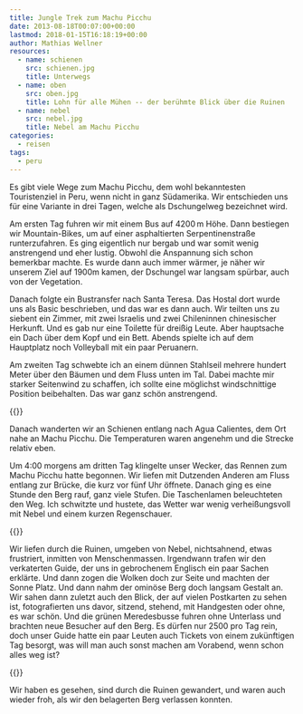 ```yaml
---
title: Jungle Trek zum Machu Picchu
date: 2013-08-18T00:07:00+00:00
lastmod: 2018-01-15T16:18:19+00:00
author: Mathias Wellner
resources:
  - name: schienen
    src: schienen.jpg
    title: Unterwegs
  - name: oben
    src: oben.jpg
    title: Lohn für alle Mühen -- der berühmte Blick über die Ruinen
  - name: nebel
    src: nebel.jpg
    title: Nebel am Machu Picchu
categories:
  - reisen
tags:
  - peru  
---
```

Es gibt viele Wege zum Machu Picchu, dem wohl bekanntesten Touristenziel in Peru, wenn nicht in ganz Südamerika. Wir entschieden uns für eine Variante in drei Tagen, welche als Dschungelweg bezeichnet wird. 
<!--more-->

Am ersten Tag fuhren wir mit einem Bus auf 4200&thinsp;m Höhe. Dann bestiegen wir Mountain-Bikes, um auf einer asphaltierten Serpentinenstraße runterzufahren. Es ging eigentlich nur bergab und war somit wenig anstrengend und eher lustig. Obwohl die Anspannung sich schon bemerkbar machte. Es wurde dann auch immer wärmer, je näher wir unserem Ziel auf 1900m kamen, der Dschungel war langsam spürbar, auch von der Vegetation. 

Danach folgte ein Bustransfer nach Santa Teresa. Das Hostal dort wurde uns als Basic beschrieben, und das war es dann auch. Wir teilten uns zu siebent ein Zimmer, mit zwei Israelis und zwei Chileninnen chinesischer Herkunft. Und es gab nur eine Toilette für dreißig Leute. Aber hauptsache ein Dach über dem Kopf und ein Bett. Abends spielte ich auf dem Hauptplatz noch Volleyball mit ein paar Peruanern. 

Am zweiten Tag schwebte ich an einem dünnen Stahlseil mehrere hundert Meter über den Bäumen und dem Fluss unten im Tal. Dabei machte mir starker Seitenwind zu schaffen, ich sollte eine möglichst windschnittige Position beibehalten. Das war ganz schön anstrengend. 

{{<responsive-image name="schienen">}}

Danach wanderten wir an Schienen entlang nach Agua Calientes, dem Ort nahe an Machu Picchu. Die Temperaturen waren angenehm und die Strecke relativ eben. 

Um 4:00 morgens am dritten Tag klingelte unser Wecker, das Rennen zum Machu Picchu hatte begonnen. Wir liefen mit Dutzenden Anderen am Fluss entlang zur Brücke, die kurz vor fünf Uhr öffnete. Danach ging es eine Stunde den Berg rauf, ganz viele Stufen. Die Taschenlamen beleuchteten den Weg. Ich schwitzte und hustete, das Wetter war wenig verheißungsvoll mit Nebel und einem kurzen Regenschauer. 

{{<responsive-image name="nebel">}}

Wir liefen durch die Ruinen, umgeben von Nebel, nichtsahnend, etwas frustriert, inmitten von Menschenmassen. Irgendwann trafen wir den verkaterten Guide, der uns in gebrochenem Englisch ein paar Sachen erklärte. Und dann zogen die Wolken doch zur Seite und machten der Sonne Platz. Und dann nahm der ominöse Berg doch langsam Gestalt an. Wir sahen dann zuletzt auch den Blick, der auf vielen Postkarten zu sehen ist, fotografierten uns davor, sitzend, stehend, mit Handgesten oder ohne, es war schön. Und die grünen Meredesbusse fuhren ohne Unterlass und brachten neue Besucher auf den Berg. Es dürfen nur 2500 pro Tag rein, doch unser Guide hatte ein paar Leuten auch Tickets von einem zukünftigen Tag besorgt, was will man auch sonst machen am Vorabend, wenn schon alles weg ist? 

{{<responsive-image name="oben">}}

Wir haben es gesehen, sind durch die Ruinen gewandert, und waren auch wieder froh, als wir den belagerten Berg verlassen konnten. 